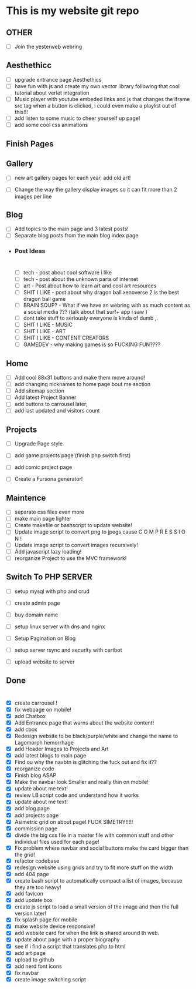 # This is my website git repo

## OTHER
- [ ] Join the yesterweb webring


## Aesthethicc
- [ ] upgrade entrance page Aesthethics
- [ ] have fun with js and create my own vector library following that cool tutorial about verlet integration 
- [ ] Music player with youtube embeded links and js that changes the iframe src tag when a button is clicked, i could even make a playlist out of this!!!
- [ ] add listen to some music to cheer yourself up page!
- [ ] add some cool css animations

## Finish Pages

## Gallery
- [ ] new art gallery pages for each year, add old art!
- [ ] Change the way the gallery display images so it can fit more than 2 images per line


## Blog
- [ ] Add topics to the main page and 3 latest posts!
- [ ] Separate blog posts from the main blog index page
- ### Post Ideas
    #
    - [ ] tech - post about cool software i like
    - [ ] tech - post about the unknown parts of internet
    - [ ] art - Post about how to learn art and cool art resources
    - [ ] SHIT I LIKE - post about why dragon ball xenoverse 2 is the best dragon ball game
    - [ ] BRAIN SOUP? -  What if we have an webring with as much content as a social media ??? (talk about that surf+ app i saw )
    - [ ] dont take stuff to seriously everyone is kinda of dumb ,.
    - [ ] SHIT I LIKE - MUSIC
    - [ ] SHIT I LIKE - ART
    - [ ] SHIT I LIKE - CONTENT CREATORS
    - [ ] GAMEDEV - why making games is so FUCKING FUN???? 
## Home 
- [ ] Add cool 88x31 buttons and make them move around!
- [ ] add changing nicknames to home page bout me section
- [ ] Add sitemap section
- [ ] Add latest Project Banner
- [ ] add buttons to carrousel later;
- [ ] add last updated and visitors count

## Projects
- [ ] Upgrade Page style
- [ ] add game projects page (finish php switch first)
- [ ] add comic project page
- [ ] Create a Fursona generator!


## Maintence
- [ ] separate css files even more
- [ ] make main page lighter
- [ ] Create makefile or bashscript to update website!
- [ ] Update image script to convert png to jpegs cause C O M P R E S S I O N !
- [ ] Update image script to convert images recursively!
- [ ] Add javascript lazy loading!
- [ ] reorganize Project to use the MVC framework!

## Switch To PHP SERVER
- [ ] setup mysql with php and crud 
- [ ] create admin page
- [ ] buy domain name
- [ ] setup linux server with dns and nginx
- [ ] Setup Pagination on Blog
- [ ] setup server rsync and security with certbot
- [ ] upload website to server


## Done
#

- [x] create carrousel !
- [x] fix webpage on mobile!
- [x] add Chatbox
- [x] Add Entrance page that warns about the website content!
- [x] add cbox
- [x] Redesign website to be black/purple/white and change the name to Lagomorph hemorrhage
- [x] add Header Images to Projects and Art
- [x] add latest blogs to main page
- [x] Find ou why the navbtn is glitching the fuck out and fix it??
- [x] reorganize code
- [x] Finish blog ASAP
- [x] Make the navbar look Smaller and really thin on mobile!
- [x] update about me text!
- [x] review LB script code and understand how it works
- [x] update about me text!
- [x] add blog page
- [x] add projects page
- [x] Asimetric grid on about page! FUCK SIMETRY!!!!!
- [x] commission page
- [x] divide the big css file in a master file with common stuff and other individual files used for each page!
- [x] Fix problem where navbar and social buttons make the card bigger than the grid!
- [x] refactor codebase
- [x] redesign website using grids and try to fit more stuff on the width
- [x] add 404 page
- [x] create bash script to automatically compact a list of images, because they are too heavy!
- [x] add favicon
- [x] add update box
- [x] create js script to load a small version of the image and then the full version later!
- [x] fix splash page for mobile
- [x] make website device responsive!
- [x] add website card for when the link is shared around th web.
- [x] update about page with a proper biography
- [x] see if i find a script that translates php to html
- [x] add art page
- [x] upload to github
- [x] add nerd font icons
- [x] fix navbar
- [x] create image switching script

